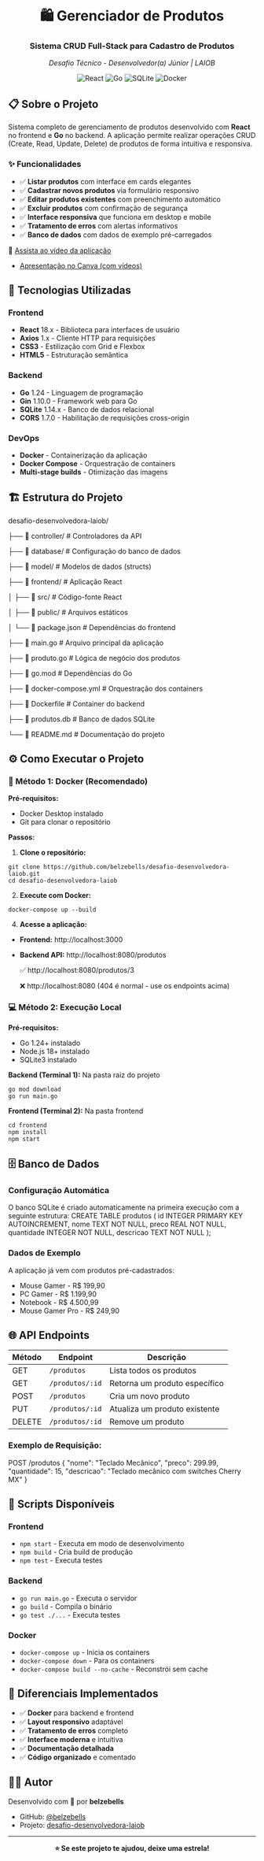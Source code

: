 <div align="center">

# 🛍️ Gerenciador de Produtos

### Sistema CRUD Full-Stack para Cadastro de Produtos

*Desafio Técnico - Desenvolvedor(a) Júnior | LAIOB*

![React](https://img.shields.io/badge/React-18.x-61DAFB?style=flat-square&logo=react)
![Go](https://img.shields.io/badge/Go-1.24-00ADD8?style=flat-square&logo=go)
![SQLite](https://img.shields.io/badge/SQLite-3-003B57?style=flat-square&logo=sqlite)
![Docker](https://img.shields.io/badge/Docker-Enabled-2496ED?style=flat-square&logo=docker)

</div>

## 📋 Sobre o Projeto

Sistema completo de gerenciamento de produtos desenvolvido com **React** no frontend e **Go** no backend. A aplicação permite realizar operações CRUD (Create, Read, Update, Delete) de produtos de forma intuitiva e responsiva.

### ✨ Funcionalidades

- ✅ **Listar produtos** com interface em cards elegantes
- ✅ **Cadastrar novos produtos** via formulário responsivo
- ✅ **Editar produtos existentes** com preenchimento automático
- ✅ **Excluir produtos** com confirmação de segurança
- ✅ **Interface responsiva** que funciona em desktop e mobile
- ✅ **Tratamento de erros** com alertas informativos
- ✅ **Banco de dados** com dados de exemplo pré-carregados

🎥 [Assista ao vídeo da aplicação](https://youtu.be/Hec_Ekce_TU)
- [Apresentação no Canva (com vídeos)](https://www.canva.com/design/DAGzh_49k2Y/eSdN2_t8M6svVA1vY021sg/edit?utm_content=DAGzh_49k2Y&utm_campaign=designshare&utm_medium=link2&utm_source=sharebutton)

## 🚀 Tecnologias Utilizadas

### Frontend
- **React** 18.x - Biblioteca para interfaces de usuário
- **Axios** 1.x - Cliente HTTP para requisições
- **CSS3** - Estilização com Grid e Flexbox
- **HTML5** - Estruturação semântica

### Backend
- **Go** 1.24 - Linguagem de programação
- **Gin** 1.10.0 - Framework web para Go
- **SQLite** 1.14.x - Banco de dados relacional
- **CORS** 1.7.0 - Habilitação de requisições cross-origin

### DevOps
- **Docker** - Containerização da aplicação
- **Docker Compose** - Orquestração de containers
- **Multi-stage builds** - Otimização das imagens

## 🏗️ Estrutura do Projeto

desafio-desenvolvedora-laiob/

├── 📁 controller/ # Controladores da API

├── 📁 database/ # Configuração do banco de dados

├── 📁 model/ # Modelos de dados (structs)

├── 📁 frontend/ # Aplicação React

│ ├── 📁 src/ # Código-fonte React

│ ├── 📁 public/ # Arquivos estáticos

│ └── 📄 package.json # Dependências do frontend

├── 📄 main.go # Arquivo principal da aplicação

├── 📄 produto.go # Lógica de negócio dos produtos

├── 📄 go.mod # Dependências do Go

├── 📄 docker-compose.yml # Orquestração dos containers

├── 📄 Dockerfile # Container do backend

├── 📄 produtos.db # Banco de dados SQLite

└── 📄 README.md # Documentação do projeto


## ⚙️ Como Executar o Projeto

### 🐳 Método 1: Docker (Recomendado)

**Pré-requisitos:**
- Docker Desktop instalado
- Git para clonar o repositório

**Passos:**

1. **Clone o repositório:**
```
git clone https://github.com/belzebells/desafio-desenvolvedora-laiob.git
cd desafio-desenvolvedora-laiob
```

2. **Execute com Docker:**
````
docker-compose up --build
````

4. **Acesse a aplicação:**
- **Frontend:** http://localhost:3000
- **Backend API:** 
  http://localhost:8080/produtos
  
  ✅ http://localhost:8080/produtos/3
  
  ❌ http://localhost:8080 (404 é normal - use os endpoints acima)

### 💻 Método 2: Execução Local

**Pré-requisitos:**
- Go 1.24+ instalado
- Node.js 18+ instalado
- SQLite3 instalado

**Backend (Terminal 1):**
Na pasta raiz do projeto

```
go mod download
go run main.go
```

**Frontend (Terminal 2):**
Na pasta frontend

````
cd frontend
npm install
npm start
````

## 🗄️ Banco de Dados

### Configuração Automática

O banco SQLite é criado automaticamente na primeira execução com a seguinte estrutura:
CREATE TABLE produtos (
id INTEGER PRIMARY KEY AUTOINCREMENT,
nome TEXT NOT NULL,
preco REAL NOT NULL,
quantidade INTEGER NOT NULL,
descricao TEXT NOT NULL
);



### Dados de Exemplo

A aplicação já vem com produtos pré-cadastrados:
- Mouse Gamer - R$ 199,90
- PC Gamer - R$ 1.199,90  
- Notebook - R$ 4.500,99
- Mouse Gamer Pro - R$ 249,90

## 🌐 API Endpoints

| Método | Endpoint | Descrição |
|--------|----------|-----------|
| GET | `/produtos` | Lista todos os produtos |
| GET | `/produtos/:id` | Retorna um produto específico |
| POST | `/produtos` | Cria um novo produto |
| PUT | `/produtos/:id` | Atualiza um produto existente |
| DELETE | `/produtos/:id` | Remove um produto |

### Exemplo de Requisição:

POST /produtos
{
"nome": "Teclado Mecânico",
"preco": 299.99,
"quantidade": 15,
"descricao": "Teclado mecânico com switches Cherry MX"
}


## 🔧 Scripts Disponíveis

### Frontend
- `npm start` - Executa em modo de desenvolvimento
- `npm build` - Cria build de produção
- `npm test` - Executa testes

### Backend
- `go run main.go` - Executa o servidor
- `go build` - Compila o binário
- `go test ./...` - Executa testes

### Docker
- `docker-compose up` - Inicia os containers
- `docker-compose down` - Para os containers
- `docker-compose build --no-cache` - Reconstrói sem cache

## 🎯 Diferenciais Implementados

- ✅ **Docker** para backend e frontend
- ✅ **Layout responsivo** adaptável
- ✅ **Tratamento de erros** completo
- ✅ **Interface moderna** e intuitiva
- ✅ **Documentação detalhada**
- ✅ **Código organizado** e comentado

## 👨‍💻 Autor

Desenvolvido com 💙 por **belzebells**

- GitHub: [@belzebells](https://github.com/belzebells)
- Projeto: [desafio-desenvolvedora-laiob](https://github.com/belzebells/desafio-desenvolvedora-laiob)

---

<div align="center">

**⭐ Se este projeto te ajudou, deixe uma estrela!**

</div>


